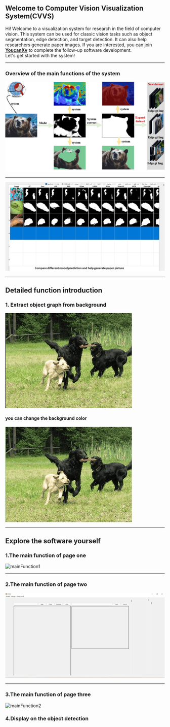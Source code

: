 ## Welcome to Computer Vision Visualization System(CVVS) 

Hi! Welcome to a visualization system for research in the field of computer vision. This system can be used for classic vision tasks such as object segmentation, edge detection, and target detection. It can also help researchers generate paper images. If you are          interested, you can join     **[YoucanXv](https://github.com/FlyingCan "Dlut student")**     to complete the follow-up software development.   
Let's get started with the system!

***
### Overview of the main functions of the system
![overview1](https://github.com/FlyingCan/CVVS/blob/main/Imges/overView1.jpg?raw=true)
***
![overview2](https://github.com/FlyingCan/CVVS/blob/main/Imges/overView2.jpg?raw=true)

***
## Detailed function introduction
### 1. Extract object graph from background
![excavate1](https://github.com/FlyingCan/CVVS/blob/main/Imges/evacate2.gif?raw=true)
#### you can change the background color
![excavate2](https://github.com/FlyingCan/CVVS/blob/main/Imges/evacate1.gif?raw=true)
***
## Explore the software yourself
### 1.The main function of page one
![mainFunction1](https://github.com/FlyingCan/CVVS/blob/main/Imges/page1.gif?raw=true) 
***
### 2.The main function of page two
![mainFunction2](https://github.com/FlyingCan/CVVS/blob/main/Imges/page2.gif?raw=true)
***
### 3.The main function of page three
 ![mainFunction2](https://github.com/FlyingCan/CVVS/blob/main/Imges/page3.gif?raw=true)
### 4.Display on the object detection
